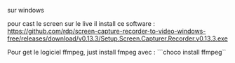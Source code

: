 sur windows

pour cast le screen sur le live il install ce software :
https://github.com/rdp/screen-capture-recorder-to-video-windows-free/releases/download/v0.13.3/Setup.Screen.Capturer.Recorder.v0.13.3.exe

Pour get le logiciel ffmpeg, just install fmpeg avec : ```choco install ffmpeg``